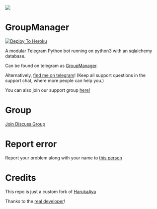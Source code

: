 
![](https://komarev.com/ghpvc/?username=chrisdroid1)
# GroupManager

[![Deploy To Heroku](https://www.herokucdn.com/deploy/button.svg)](https://heroku.com/deploy?template=https://github.com/chrisdroid1/Ultimate-Bot)

A modular Telegram Python bot running on python3 with an sqlalchemy database.

Can be found on telegram as [GroupManager](https://t.me/Ultim_ate).

Alternatively, [find me on telegram](https://t.me/youngchris112)! (Keep all support questions in the support chat, where more people can help you.)

You can also join our support group [here!](https://t.me/Ultim_ate)

# Group
[Join Discuss Group](https://t.me/Ultim_ate)

# Report error
Report your problem along with your name to [this person](https://t.me/youngchris112)

# Credits
This repo is just a custom fork of [HarukaAya](https://gitlab.com/HarukaNetwork/OSS/HarukaAya)

Thanks to the [real developer](https://t.me/RealAkito)!
